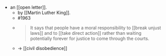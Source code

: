 - an [[open letter]].
  - by [[Martin Luther King]].
  - #1963
  - > It says that people have a moral responsibility to [[break unjust laws]] and to [[take direct action]] rather than waiting potentially forever for justice to come through the courts.
  - -> [[civil disobedience]]
